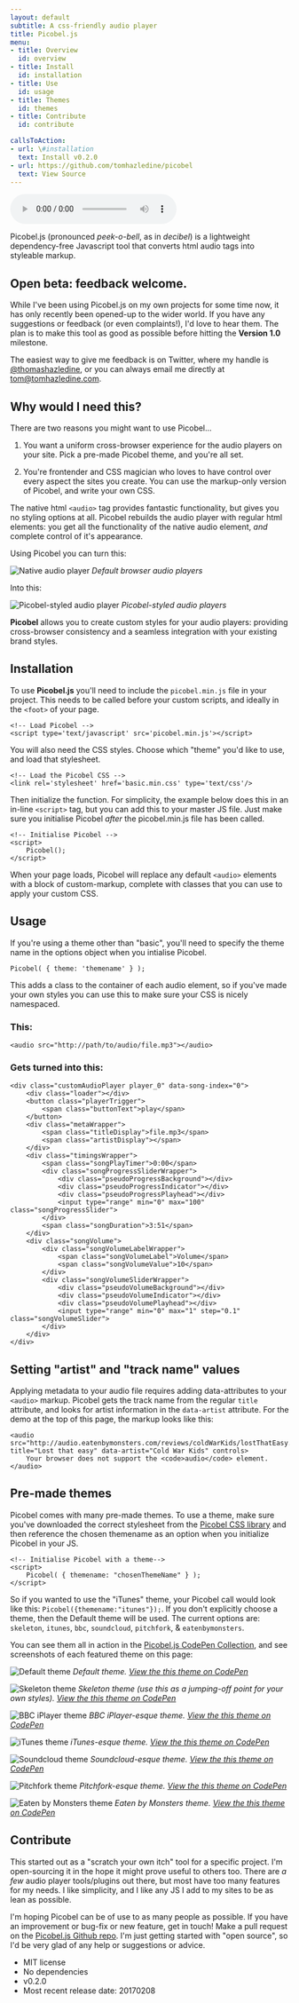 ```yaml
---
layout: default
subtitle: A css-friendly audio player
title: Picobel.js
menu:
- title: Overview
  id: overview
- title: Install
  id: installation
- title: Use
  id: usage
- title: Themes
  id: themes
- title: Contribute
  id: contribute

callsToAction:
- url: \#installation
  text: Install v0.2.0
- url: https://github.com/tomhazledine/picobel
  text: View Source
---
```


<div id="overview"></div>

<audio src="/files/lostThatEasy.mp3" title="Lost that easy" data-artist="Cold War Kids" controls>
    Your browser does not support the <code>audio</code> element.
</audio>

Picobel.js (pronounced *peek-o-bell*, as in *decibel*) is a lightweight dependency-free Javascript tool that converts html audio tags into styleable markup.

## Open beta: feedback welcome.

While I've been using Picobel.js on my own projects for some time now, it has only recently been opened-up to the wider world. If you have any suggestions or feedback (or even complaints!), I'd love to hear them. The plan is to make this tool as good as possible before hitting the **Version 1.0** milestone.

The easiest way to give me feedback is on Twitter, where my handle is [@thomashazledine](https://twitter.com/thomashazledine), or you can always email me directly at tom@tomhazledine.com.

<div class="divider"></div>

## Why would I need this?

There are two reasons you might want to use Picobel...

1. You want a uniform cross-browser experience for the audio players on your site. Pick a pre-made Picobel theme, and you're all set.

2. You're frontender and CSS magician who loves to have control over every aspect the sites you create. You can use the markup-only version of Picobel, and write your own CSS.

The native html `<audio>` tag provides fantastic functionality, but gives you no styling options at all. Picobel rebuilds the audio player with regular html elements: you get all the functionality of the native audio element, *and* complete control of it's appearance.

Using Picobel you can turn this:

![Native audio player](assets/images/native_players.png)
*Default browser audio players*

Into this:

![Picobel-styled audio player](assets/images/picobel_players.png)
*Picobel-styled audio players*

**Picobel** allows you to create custom styles for your audio players: providing cross-browser consistency and a seamless integration with your existing brand styles.

<div class="divider" id="installation"></div>

## Installation

To use **Picobel.js** you'll need to include the `picobel.min.js` file in your project. This needs to be called before your custom scripts, and ideally in the `<foot>` of your page.

    <!-- Load Picobel -->
    <script type='text/javascript' src='picobel.min.js'></script>

You will also need the CSS styles. Choose which "theme" you'd like to use, and load that stylesheet.

    <!-- Load the Picobel CSS -->
    <link rel='stylesheet' href='basic.min.css' type='text/css'/>

Then initialize the function. For simplicity, the example below does this in an in-line `<script>` tag, but you can add this to your master JS file. Just make sure you initialise Picobel *after* the picobel.min.js file has been called.

    <!-- Initialise Picobel -->
    <script>
        Picobel();
    </script>

When your page loads, Picobel will replace any default `<audio>` elements with a block of custom-markup, complete with classes that you can use to apply your custom CSS.

<div class="divider" id="usage"></div>

## Usage

If you're using a theme other than "basic", you'll need to specify the theme name in the options object when you intialise Picobel.

    Picobel( { theme: 'themename' } );

This adds a class to the container of each audio element, so if you've made your own styles you can use this to make sure your CSS is nicely namespaced.

### This:

    <audio src="http://path/to/audio/file.mp3"></audio>

### Gets turned into this:

    <div class="customAudioPlayer player_0" data-song-index="0">
        <div class="loader"></div>
        <button class="playerTrigger">
            <span class="buttonText">play</span>
        </button>
        <div class="metaWrapper">
            <span class="titleDisplay">file.mp3</span>
            <span class="artistDisplay"></span>
        </div>
        <div class="timingsWrapper">
            <span class="songPlayTimer">0:00</span>
            <div class="songProgressSliderWrapper">
                <div class="pseudoProgressBackground"></div>
                <div class="pseudoProgressIndicator"></div>
                <div class="pseudoProgressPlayhead"></div>
                <input type="range" min="0" max="100" class="songProgressSlider">
            </div>
            <span class="songDuration">3:51</span>
        </div>
        <div class="songVolume">
            <div class="songVolumeLabelWrapper">
                <span class="songVolumeLabel">Volume</span>
                <span class="songVolumeValue">10</span>
            </div>
            <div class="songVolumeSliderWrapper">
                <div class="pseudoVolumeBackground"></div>
                <div class="pseudoVolumeIndicator"></div>
                <div class="pseudoVolumePlayhead"></div>
                <input type="range" min="0" max="1" step="0.1" class="songVolumeSlider">
            </div>
        </div>
    </div>

## Setting "artist" and "track name" values

Applying metadata to your audio file requires adding data-attributes to your `<audio>` markup. Picobel gets the track name from the regular `title` attribute, and looks for artist information in the `data-artist` attribute. For the demo at the top of this page, the markup looks like this:

    <audio src="http://audio.eatenbymonsters.com/reviews/coldWarKids/lostThatEasy.mp3" title="Lost that easy" data-artist="Cold War Kids" controls>
        Your browser does not support the <code>audio</code> element.
    </audio>

<div class="divider" id="themes"></div>

## Pre-made themes

Picobel comes with many pre-made themes. To use a theme, make sure you've downloaded the correct stylesheet from the [Picobel CSS library](https://github.com/tomhazledine/picobel/tree/master/css) and then reference the chosen themename as an option when you initialize Picobel in your JS.

    <!-- Initialise Picobel with a theme-->
    <script>
        Picobel( { themename: "chosenThemeName" } );
    </script>

So if you wanted to use the "iTunes" theme, your Picobel call would look like this: `Picobel({themename:"itunes"});`. If you don't explicitly choose a theme, then the Default theme will be used. The current options are: `skeleton`, `itunes`, `bbc`, `soundcloud`, `pitchfork`, & `eatenbymonsters`.

You can see them all in action in the [Picobel.js CodePen Collection](http://codepen.io/collection/XpZEor/), and see screenshots of each featured theme on this page:

![Default theme](assets/images/theme_basic.png)
*Default theme. [View the this theme on CodePen](http://codepen.io/tomhazledine/pen/VpNqYO)*

![Skeleton theme](assets/images/theme_skeleton.png)
*Skeleton theme (use this as a jumping-off point for your own styles). [View the this theme on CodePen](http://codepen.io/tomhazledine/pen/zZXyGa)*

![BBC iPlayer theme](assets/images/theme_bbc.png)
*BBC iPlayer-esque theme. [View the this theme on CodePen](http://codepen.io/tomhazledine/pen/kXZaKL)*

![iTunes theme](assets/images/theme_itunes.png)
*iTunes-esque theme. [View the this theme on CodePen](http://codepen.io/tomhazledine/pen/NAyWQW)*

![Soundcloud theme](assets/images/theme_soundcloud.png)
*Soundcloud-esque theme. [View the this theme on CodePen](http://codepen.io/tomhazledine/pen/VpNqjJ)*

![Pitchfork theme](assets/images/theme_pitchfork.png)
*Pitchfork-esque theme. [View the this theme on CodePen](http://codepen.io/tomhazledine/pen/OpGrXN)*

![Eaten by Monsters theme](assets/images/theme_ebm.png)
*Eaten by Monsters theme. [View the this theme on CodePen](http://codepen.io/tomhazledine/pen/gmyZLP)*

<div class="divider" id="contribute"></div>

## Contribute

This started out as a "scratch your own itch" tool for a specific project. I'm open-sourcing it in the hope it might prove useful to others too. There are *a few* audio player tools/plugins out there, but most have too many features for my needs. I like simplicity, and I like any JS I add to my sites to be as lean as possible.

I'm hoping Picobel can be of use to as many people as possible. If you have an improvement or bug-fix or new feature, get in touch! Make a pull request on the [Picobel.js Github repo](https://github.com/tomhazledine/picobel). I'm just getting started with "open source", so I'd be very glad of any help or suggestions or advice.

* MIT license
* No dependencies
* v0.2.0
* Most recent release date: 20170208